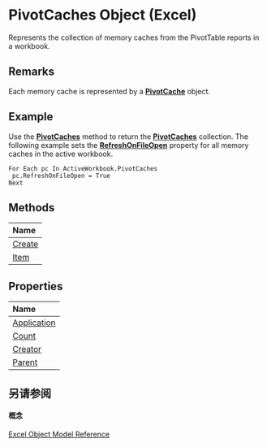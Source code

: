 
# PivotCaches Object (Excel)

Represents the collection of memory caches from the PivotTable reports in a workbook.


## Remarks

 Each memory cache is represented by a **[PivotCache](c3d84ef1-f9e6-b1bc-cbf0-3ba8dfe17439.md)** object.


## Example

Use the  **[PivotCaches](0a2e7f10-c123-5c98-fb71-56868b9f8bde.md)** method to return the **[PivotCaches](cfd979b9-d52f-f34b-4b66-4fb17efcdc92.md)** collection. The following example sets the **[RefreshOnFileOpen](aed513aa-b752-8b6e-0d6d-6fddab46df18.md)** property for all memory caches in the active workbook.


```
For Each pc In ActiveWorkbook.PivotCaches 
 pc.RefreshOnFileOpen = True 
Next
```


## Methods



|**Name**|
|:-----|
|[Create](d26e6786-064a-174c-5b9f-79e85b34f59b.md)|
|[Item](80a830fb-a1bf-f1dd-962c-339d99b6f80d.md)|

## Properties



|**Name**|
|:-----|
|[Application](ecb75841-40c1-10ea-5340-3af98c21f05f.md)|
|[Count](6ab97937-7002-b940-9b76-34a816b823b8.md)|
|[Creator](5efdcef6-7827-9546-a186-174dde597b7a.md)|
|[Parent](10c84d33-c9db-db4f-086e-e37e5cfb8479.md)|

## 另请参阅


#### 概念


[Excel Object Model Reference](11ea8598-8a20-92d5-f98b-0da04263bf2c.md)